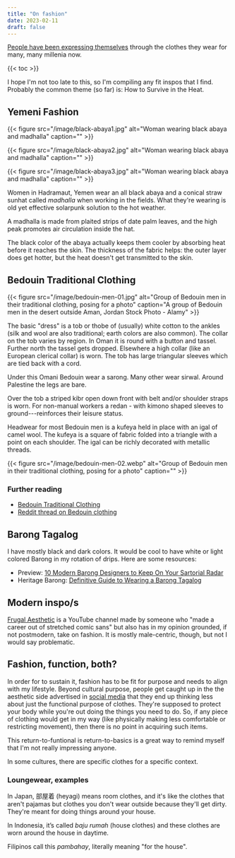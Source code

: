 ```yaml
---
title: "On fashion"
date: 2023-02-11
draft: false
---
```


[People have been expressing themselves](/communication) through the clothes they wear
for many, many millenia now.

{{< toc >}}

I hope I'm not too late to this,
so I'm compiling any fit inspos that I find.
Probably the common theme (so far) is: How to Survive in the Heat.

## Yemeni Fashion

{{< figure src="/image/black-abaya1.jpg" alt="Woman wearing black abaya and madhalla" caption="" >}}

{{< figure src="/image/black-abaya2.jpg" alt="Woman wearing black abaya and madhalla" caption="" >}}

{{< figure src="/image/black-abaya3.jpg" alt="Woman wearing black abaya and madhalla" caption="" >}}

Women in Hadramaut, Yemen wear an all black abaya
and a conical straw sunhat called *madhalla*
when working in the fields.
What they're wearing is old yet effective solarpunk solution to the hot
weather.

A madhalla is made from plaited strips of date palm leaves,
and the high peak promotes air circulation inside the hat.

The black color of the abaya actually keeps them cooler
by absorbing heat before it reaches the skin.
The thickness of the fabric helps:
the outer layer does get hotter,
but the heat doesn't get transmitted to the skin.

## Bedouin Traditional Clothing

{{< figure src="/image/bedouin-men-01.jpg" alt="Group of Bedouin men in their traditional clothing, posing for a photo" caption="A group of Bedouin men in the desert outside Aman, Jordan Stock Photo - Alamy" >}}

The basic "dress" is a tob or thobe of (usually) white cotton to the
ankles (silk and wool are also traditional; earth colors are also
common). The collar on the tob varies by
region. In Oman it is round with a button and tassel. Further north the
tassel gets dropped. Elsewhere a high collar (like an European clerical
collar) is worn. The tob has large triangular sleeves which are tied
back with a cord.

Under this Omani Bedouin wear a sarong. Many other wear sirwal. Around
Palestine the legs are bare.

Over the tob a striped kibr open down front with belt and/or shoulder
straps is worn. For non-manual workers a redan - with kimono shaped
sleeves to ground---reinforces their leisure status.

Headwear for most Bedouin men is a kufeya held in place with an igal of
camel wool. The kufeya is a square of fabric folded into a triangle with
a point on each shoulder. The igal can be richly decorated with metallic
threads.

{{< figure src="/image/bedouin-men-02.webp" alt="Group of Bedouin men in their traditional clothing, posing for a photo" caption="" >}}

### Further reading

- [Bedouin Traditional Clothing](https://www.raqs.co.nz/me/clothing_bedouin.html)
- [Reddit thread on Bedouin clothing](https://old.reddit.com/r/CampingGear/comments/ynxlb1/id_like_to_try_some_bedouin_clothing_out_in_the/)

## Barong Tagalog

I have mostly black and dark colors. It would be cool to have white or
light colored Barong in my rotation of drips. Here are some resources:

- Preview: [10 Modern Barong Designers to Keep On Your Sartorial Radar](https://www.preview.ph/fashion/modern-barong-filipino-designers-a00378-20230416?s=2tgvk77h150f7rub03549m332f)
- Heritage Barong: [Definitive Guide to Wearing a Barong Tagalog](https://www.heritagebarong.com/pages/definitive-guide-to-wearing-a-barong-tagalog)

## Modern inspo/s

[Frugal Aesthetic](https://www.youtube.com/@FrugalAesthetic) is a
YouTube channel made by someone who "made a career out of stretched
comic sans" but also has in my opinion grounded, if not postmodern, take
on fashion. It is mostly male-centric, though, but not I would say
problematic.

## Fashion, function, both?

In order for to sustain it, fashion has to be fit for purpose and needs
to align with my lifestyle. Beyond cultural purpose, people get caught
up in the the aesthetic side advertised in [social media](/social-media) that they end up
thinking less about just the functional purpose of clothes. They're
supposed to protect your body while you're out doing the things you need
to do. So, if any piece of clothing would get in my way (like physically
making less comfortable or restricting movement), then there is no point
in acquiring such items.

This return-to-funtional is return-to-basics is a great way to remind
myself that I'm not really impressing anyone.

In some cultures, there are specific clothes for a specific context.

### Loungewear, examples

In Japan, 部屋着 (heyagi)
means room clothes, and it's like the clothes that aren't pajamas but
clothes you don't wear outside because they'll get dirty. They're
meant for doing things around
your house.

In Indonesia, it’s called *baju rumah* (house
clothes) and these clothes are worn around the house in daytime.

Filipinos call this *pambahay*, literally meaning "for the house".
